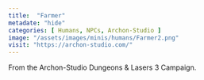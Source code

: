 ```yaml
---
title:  "Farmer"
metadate: "hide"
categories: [ Humans, NPCs, Archon-Studio ]
image: "/assets/images/minis/humans/Farmer2.png"
visit: "https://archon-studio.com/"
---
```

From the Archon-Studio Dungeons & Lasers 3 Campaign.
